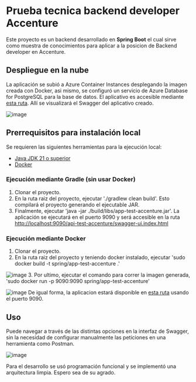 # Prueba tecnica backend developer Accenture

Este proyecto es un backend desarrollado en **Spring Boot** el cual sirve como muestra de conocimientos para aplicar a la posicion de Backend developer en Accenture.

## Despliegue en la nube

La aplicación se subió a Azure Container Instances desplegando la imagen creada con Docker, asi mismo, se configuró un servicio de Azure Database for PostgreSQL para la base de datos.
El aplicativo es accesible mediante [esta ruta](http://jmlozano-test-accenture.g4dnf7c4f2gwgdb9.eastus2.azurecontainer.io:9090/api-test-accenture/swagger-ui/index.html).
Allí se visualizará el Swagger del aplicativo creado.

![image](https://github.com/user-attachments/assets/98268c3e-6216-4481-970f-1ed29b444610)

## Prerrequisitos para instalación local

Se requieren las siguientes herramientas para la ejecución local:

- [Java JDK 21 o superior](https://adoptopenjdk.net/)
- [Docker](https://www.docker.com/products/docker-desktop)

### Ejecución mediante Gradle (sin usar Docker)
1. Clonar el proyecto.
2. En la ruta raiz del proyecto, ejecutar './gradlew clean build'. Esto compilará el proyecto generando el ejecutable JAR.
3. Finalmente, ejecutar 'java -jar ./build/libs/app-test-accenture.jar'. La aplicación se ejecutará en el puerto 9090 y será accesible en la ruta [http://localhost:9090/api-test-accenture/swagger-ui.index.html](http://localhost:9090/api-test-accenture/swagger-ui.html)

### Ejecución mediante Docker
1. Clonar el proyecto.
2. En la ruta raiz del proyecto y teniendo docker instalado, ejecutar 'sudo docker build -t spring/app-test-accenture .'
   
![image](https://github.com/user-attachments/assets/b4b4c44e-82b9-4128-a9eb-0cabdf19ce39)
3. Por ultimo, ejecutar el comando para correr la imagen generada, 'sudo docker run -p 9090:9090 spring/app-test-accenture'

![image](https://github.com/user-attachments/assets/1245394e-3cd2-4faf-ad93-01c9e89a871b)
De igual forma, la aplicacion estará disponible en [esta ruta](http://localhost:9090/api-test-accenture/swagger-ui.html) usando el puerto 9090.

## Uso
Puede navegar a través de las distintas opciones en la interfaz de Swagger, sin la necesidad de configurar manualmente las peticiones en una herramienta como Postman.

![image](https://github.com/user-attachments/assets/a989061a-bb2a-4244-9a9e-366fea278661)

Para el desarrollo se usó programación funcional y se implementó una arquitectura limpia.
Espero sea de su agrado.
